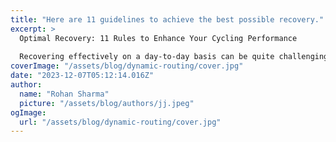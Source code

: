 ```yaml
---
title: "Here are 11 guidelines to achieve the best possible recovery."
excerpt: >
  Optimal Recovery: 11 Rules to Enhance Your Cycling Performance
  
  Recovering effectively on a day-to-day basis can be quite challenging for cyclists, regardless of whether you are a professional rider i
coverImage: "/assets/blog/dynamic-routing/cover.jpg"
date: "2023-12-07T05:12:14.016Z"
author:
  name: "Rohan Sharma"
  picture: "/assets/blog/authors/jj.jpeg"
ogImage:
  url: "/assets/blog/dynamic-routing/cover.jpg"
---
```


